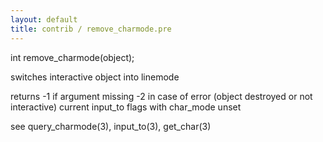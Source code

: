 ```yaml
---
layout: default
title: contrib / remove_charmode.pre
---
```


int remove_charmode(object);

switches interactive object into linemode

returns -1 if argument missing
-2 in case of error (object destroyed or not interactive)
current input_to flags with char_mode unset

see query_charmode(3), input_to(3), get_char(3)
